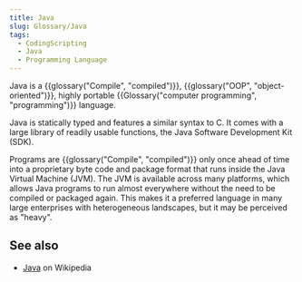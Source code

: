 ```yaml
---
title: Java
slug: Glossary/Java
tags:
  - CodingScripting
  - Java
  - Programming Language
---
```


Java is a {{glossary("Compile", "compiled")}}, {{glossary("OOP", "object-oriented")}}, highly portable {{Glossary("computer programming", "programming")}} language.

Java is statically typed and features a similar syntax to C. It comes with a large library of readily usable functions, the Java Software Development Kit (SDK).

Programs are {{glossary("Compile", "compiled")}} only once ahead of time into a proprietary byte code and package format that runs inside the Java Virtual Machine (JVM). The JVM is available across many platforms, which allows Java programs to run almost everywhere without the need to be compiled or packaged again. This makes it a preferred language in many large enterprises with heterogeneous landscapes, but it may be perceived as "heavy".

## See also

- [Java](<https://en.wikipedia.org/wiki/Java_(programming_language)>) on Wikipedia
